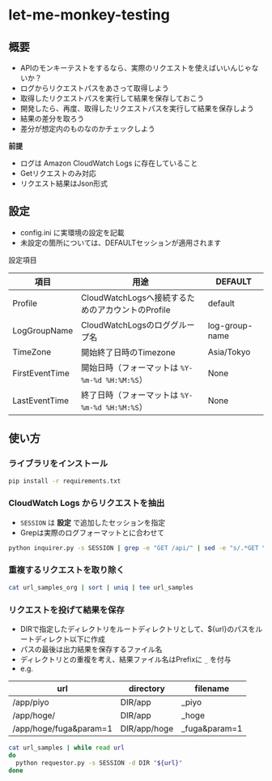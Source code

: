 # let-me-monkey-testing

## 概要

- APIのモンキーテストをするなら、実際のリクエストを使えばいいんじゃないか？
- ログからリクエストパスをあさって取得しよう
- 取得したリクエストパスを実行して結果を保存しておこう
- 開発したら、再度、取得したリクエストパスを実行して結果を保存しよう
- 結果の差分を取ろう
- 差分が想定内のものなのかチェックしよう

**前提**

- ログは Amazon CloudWatch Logs に存在していること
- Getリクエストのみ対応
- リクエスト結果はJson形式

## 設定

- config.ini に実環境の設定を記載
- 未設定の箇所については、DEFAULTセッションが適用されます

設定項目

|項目|用途|DEFAULT|
|---|---|---|
|Profile|CloudWatchLogsへ接続するためのアカウントのProfile|default|
|LogGroupName|CloudWatchLogsのロググループ名|log-group-name|
|TimeZone|開始終了日時のTimezone|Asia/Tokyo|
|FirstEventTime|開始日時（フォーマットは `%Y-%m-%d %H:%M:%S`）|None|
|LastEventTime|終了日時（フォーマットは `%Y-%m-%d %H:%M:%S`）|None|

## 使い方

### ライブラリをインストール

```sh
pip install -r requirements.txt
```

### CloudWatch Logs からリクエストを抽出

- `SESSION` は **設定** で追加したセッションを指定
- Grepは実際のログフォーマットとに合わせて

```sh
python inquirer.py -s SESSION | grep -e "GET /api/" | sed -e "s/.*GET \(.*\) HTTP.*/\1/g" | tee url_samples_org
```

### 重複するリクエストを取り除く

```sh
cat url_samples_org | sort | uniq | tee url_samples
```

### リクエストを投げて結果を保存

- DIRで指定したディレクトリをルートディレクトリとして、${url}のパスをルートディレクト以下に作成
- パスの最後は出力結果を保存するファイル名
- ディレクトリとの重複を考え、結果ファイル名はPrefixに `_` を付与
- e.g.

|url|directory|filename|
|---|---|---|
|/app/piyo|DIR/app|_piyo|
|/app/hoge/|DIR/app|_hoge|
|/app/hoge/fuga&param=1|DIR/app/hoge|_fuga&param=1|

```sh
cat url_samples | while read url
do
  python requestor.py -s SESSION -d DIR "${url}"
done
```
